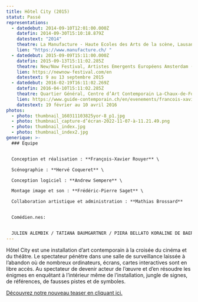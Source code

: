 ```yaml
---
title: Hôtel City (2015)
statut: Passé
representations:
  - datedebut: 2014-09-10T12:01:00.000Z
    datefin: 2014-09-30T15:10:18.879Z
    datestext: "2014"
    theatre: La Manufacture - Haute Ecoles des Arts de la scène, Lausanne (CH)
    lien: "https://www.manufacture.ch/ "
  - datedebut: 2015-09-09T15:11:00.000Z
    datefin: 2015-09-13T15:11:02.285Z
    theatre: New/Now Festival, Artistes Emergents Européens Amsterdam (NL)
    lien: https://newnow-festival.com/en
    datestext: 9 au 13 septembre 2015
  - datedebut: 2016-02-19T16:11:02.269Z
    datefin: 2016-04-10T15:11:02.285Z
    theatre: Quartier Général, Centre d’Art Contemporain La-Chaux-de-Fonds (CH)
    lien: https://www.guide-contemporain.ch/en/evenements/francois-xavier-rouyer-qg-chaux-de-fonds/
    datestext: 19 février au 10 avril 2016
photos:
  - photo: thumbnail_160311103825yor-8_p1.jpg
  - photo: thumbnail_capture-d’écran-2022-11-07-à-11.21.49.png
  - photo: thumbnail_index.jpg
  - photo: thumbnail_index2.jpg
generique: >-
  ### Equipe


  Conception et réalisation : **François-Xavier Rouyer** \

  Scénographie : **Hervé Coqueret** \

  Conception logiciel : **Andrew Sempere** \

  Montage image et son : **Frédéric-Pierre Saget** \

  Collaboration artistique et administration : **Mathias Brossard**


  Comédien.nes: 


  JULIEN ALEMBIK / TATIANA BAUMGARTNER / PIERA BELLATO KORALINE DE BAERE / ÉMILIE BLASER / ALAIN BOREK VINCENT BRAYER / MATHIAS BROSSARD / ÉMILIE CHARRIOT CYPRIEN COLOMBO / OCÉANE COURT / OLIVIA CSIKY TRNKA ROMAIN DAROLES / MEHDI DJAADI / TOMAS GONZALEZ MAXIME GORBATCHEVSKY / JUDITH GOUDAL / ALAIN GUERRY AGATHE HAZARD-RABOUD / MAGALI HEU / ARNAUD HUGUENIN CAROLINE IMHOF/ AURORE JECKER / LARA KHATTABI JONAS LAMBELET / MAUDE LANÇON / LOÏC LE MANAC’H MÉLINA MARTIN / CAMILLE MERMET / JEAN-FRANÇOIS MICHELET BAPTISTE MORISOD / AURÉLIEN PATOUILLARD / VIVIANE PAVILLON SELVI PÜRRO / LOLA RICCABONI / MARIE RIPOLL JEAN-BAPTISTE ROYBON / SIMON ROMANG / PAULINE SCHNEIDER SARAH-LISE SALOMON MAUFFROY / NASTASSJA TANNER RAPHAEL VACHOUX / MARGOT VAN HOVE / ÉMILIE VAUDOU ISABELLE VESSERON et LINA ET ELLA PÜRRO-MICHELET
---
```

Hôtel City est une installation d’art contemporain à la croisée du cinéma et du théâtre. Le spectateur pénètre dans une salle de surveillance laissée à l’abandon où de nombreux ordinateurs, écrans, cartes interactives sont en libre accès. Au spectateur de devenir acteur de l’œuvre et d’en résoudre les énigmes en enquêtant à l’intérieur même de l’installation, jungle de signes, de références, de fausses pistes et de symboles.



[Découvrez notre nouveau teaser en cliquant ici.](https://www.youtube.com/watch?v=mWCpUQZMc_g)

![]()